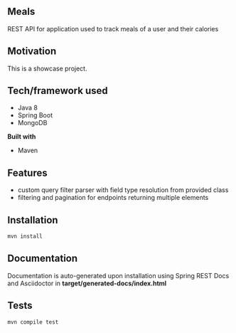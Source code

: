 ## Meals
REST API for application used to track meals of a user and their calories

## Motivation
This is a showcase project.

## Tech/framework used
* Java 8
* Spring Boot
* MongoDB

<b>Built with</b>
- Maven

## Features
* custom query filter parser with field type resolution from provided class
* filtering and pagination for endpoints returning multiple elements

## Installation
```sh
mvn install
```

## Documentation

Documentation is auto-generated upon installation using Spring REST Docs and Asciidoctor in **target/generated-docs/index.html**


## Tests
```sh
mvn compile test
```
